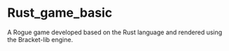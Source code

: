 # Rust_game_basic
A Rogue game developed based on the Rust language and rendered using the Bracket-lib engine.
